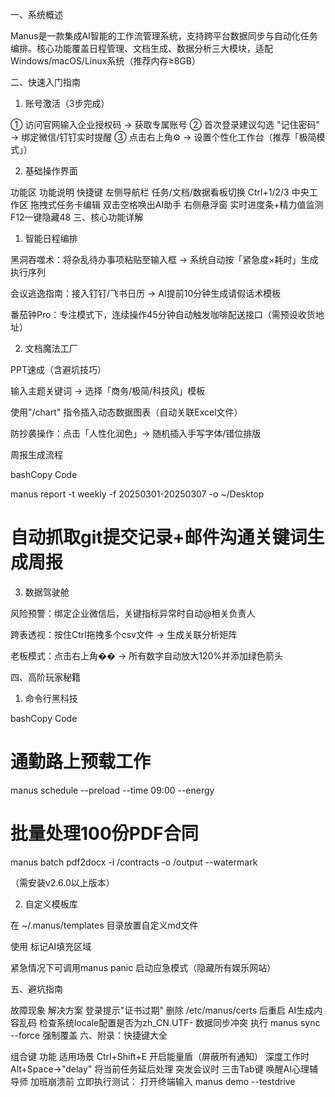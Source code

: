 一、系统概述

Manus是一款集成AI智能的工作流管理系统，支持跨平台数据同步与自动化任务编排。核心功能覆盖‌日程管理、文档生成、数据分析‌三大模块，适配Windows/macOS/Linux系统（推荐内存≥8GB）‌

二、快速入门指南

1. 账号激活（3步完成）

① 访问官网输入企业授权码 → 获取专属账号‌
② 首次登录建议勾选 "记住密码" → 绑定微信/钉钉实时提醒‌
③ 点击右上角⚙️ → 设置个性化工作台（推荐「极简模式」）‌

2. 基础操作界面

功能区	功能说明	快捷键
左侧导航栏	任务/文档/数据看板切换	Ctrl+1/2/3
中央工作区	拖拽式任务卡编辑	双击空格唤出AI助手
右侧悬浮窗	实时进度条+精力值监测	F12一键隐藏‌48
三、核心功能详解

1. 智能日程编排

‌黑洞吞噬术‌：将杂乱待办事项粘贴至输入框 → 系统自动按「紧急度×耗时」生成执行序列‌

‌会议逃逸指南‌：接入钉钉/飞书日历 → AI提前10分钟生成请假话术模板‌

‌番茄钟Pro‌：专注模式下，连续操作45分钟自动触发咖啡配送接口（需预设收货地址）‌

2. 文档魔法工厂

PPT速成（含避坑技巧）

输入主题关键词 → 选择「商务/极简/科技风」模板‌

使用"/chart" 指令插入动态数据图表（自动关联Excel文件）‌

‌防抄袭操作‌：点击「人性化润色」→ 随机插入手写字体/错位排版‌

周报生成流程

bashCopy Code

manus report -t weekly -f 20250301-20250307 -o ~/Desktop

# 自动抓取git提交记录+邮件沟通关键词生成周报‌

3. 数据驾驶舱

‌风险预警‌：绑定企业微信后，关键指标异常时自动@相关负责人‌

‌跨表透视‌：按住Ctrl拖拽多个csv文件 → 生成关联分析矩阵‌

‌老板模式‌：点击右上角�� → 所有数字自动放大120%并添加绿色箭头‌

四、高阶玩家秘籍

1. 命令行黑科技

bashCopy Code

# 通勤路上预载工作

manus schedule --preload --time 09:00 --energy

# 批量处理100份PDF合同

manus batch pdf2docx -i /contracts -o /output --watermark

（需安装v2.6.0以上版本）‌

2. 自定义模板库

在 ~/.manus/templates 目录放置自定义md文件

使用 <!-- AUTO_GEN --> 标记AI填充区域‌

紧急情况下可调用manus panic 启动应急模式（隐藏所有娱乐网站）‌

五、避坑指南

故障现象	解决方案
登录提示"证书过期"	删除 /etc/manus/certs 后重启‌
AI生成内容乱码	检查系统locale配置是否为zh_CN.UTF-
数据同步冲突	执行 manus sync --force 强制覆盖‌
六、附录：快捷键大全

组合键	功能	适用场景
Ctrl+Shift+E	开启能量盾（屏蔽所有通知）	深度工作时
Alt+Space→"delay"	将当前任务延后处理	突发会议时
三击Tab键	唤醒AI心理辅导师	加班崩溃前
‌立即执行测试‌：
打开终端输入 manus demo --testdrive